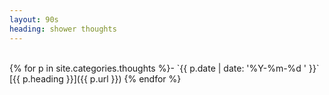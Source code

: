 ```yaml
---
layout: 90s
heading: shower thoughts
---
```


<br />
{% for p in site.categories.thoughts %}- `{{ p.date | date: '%Y-%m-%d ' }}` [{{ p.heading }}]({{ p.url }})
{% endfor %}
